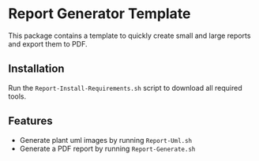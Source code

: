 # Report Generator Template

This package contains a template to quickly create small and large reports and export them to PDF.

## Installation

Run the `Report-Install-Requirements.sh` script to download all required tools.

## Features

- Generate plant uml images by running `Report-Uml.sh`
- Generate a PDF report by running `Report-Generate.sh`
